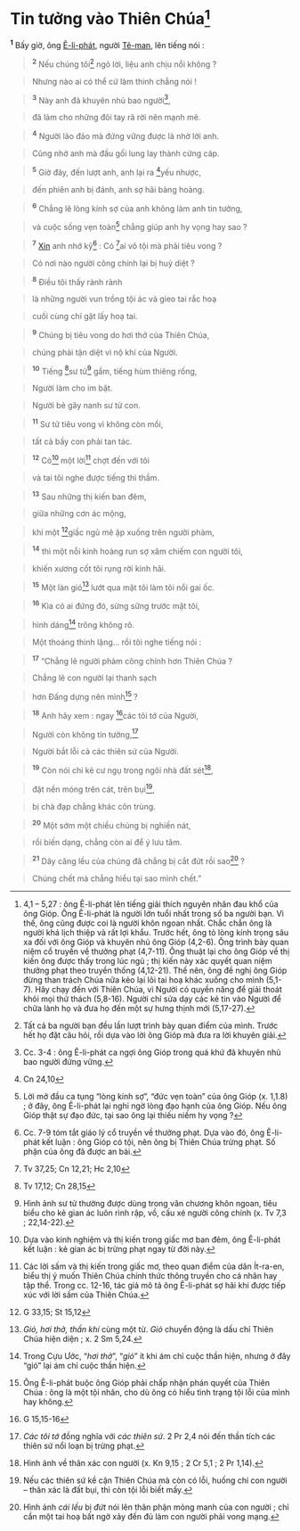# Tin tưởng vào Thiên Chúa[^1]
<sup><b>1</b></sup> Bấy giờ, ông [Ê-li-phát](), người [Tê-man](), lên tiếng nói :


> <sup><b>2</b></sup> Nếu chúng tôi[^2] ngỏ lời, liệu anh chịu nổi không ?
>


> Nhưng nào ai có thể cứ làm thinh chẳng nói !
>


> <sup><b>3</b></sup> Này anh đã khuyên nhủ bao người[^3],
>


> đã làm cho những đôi tay rã rời nên mạnh mẽ.
>


> <sup><b>4</b></sup> Người lảo đảo mà đứng vững được là nhờ lời anh.
>


> Cũng nhờ anh mà đầu gối lung lay thành cứng cáp.
>


> <sup><b>5</b></sup> Giờ đây, đến lượt anh, anh lại ra [^1*]yếu nhược,
>


> đến phiên anh bị đánh, anh sợ hãi bàng hoàng.
>


> <sup><b>6</b></sup> Chẳng lẽ lòng kính sợ của anh không làm anh tin tưởng,
>


> và cuộc sống vẹn toàn[^4] chẳng giúp anh hy vọng hay sao ?
>


> <sup><b>7</b></sup> [Xin]() anh nhớ kỹ[^5] : Có [^2*]ai vô tội mà phải tiêu vong ?
>


> Có nơi nào người công chính lại bị huỷ diệt ?
>


> <sup><b>8</b></sup> Điều tôi thấy rành rành
>


> là những người vun trồng tội ác và gieo tai rắc hoạ
>


> cuối cùng chỉ gặt lấy hoạ tai.
>


> <sup><b>9</b></sup> Chúng bị tiêu vong do hơi thở của Thiên Chúa,
>


> chúng phải tận diệt vì nộ khí của Người.
>


> <sup><b>10</b></sup> Tiếng [^3*]sư tử[^6] gầm, tiếng hùm thiêng rống,
>


> Người làm cho im bặt.
>


> Người bẻ gãy nanh sư tử con.
>


> <sup><b>11</b></sup> Sư tử tiêu vong vì không còn mồi,
>


> tất cả bầy con phải tan tác.
>


> <sup><b>12</b></sup> Có[^7] một lời[^8] chợt đến với tôi
>


> và tai tôi nghe được tiếng thì thầm.
>


> <sup><b>13</b></sup> Sau những thị kiến ban đêm,
>


> giữa những cơn ác mộng,
>


> khi một [^4*]giấc ngủ mê ập xuống trên người phàm,
>


> <sup><b>14</b></sup> thì một nỗi kinh hoàng run sợ xâm chiếm con người tôi,
>


> khiến xương cốt tôi rụng rời kinh hãi.
>


> <sup><b>15</b></sup> Một làn gió[^9] lướt qua mặt tôi làm tôi nổi gai ốc.
>


> <sup><b>16</b></sup> Kìa có ai đứng đó, sừng sững trước mặt tôi,
>


> hình dáng[^10] trông không rõ.
>


> Một thoáng thinh lặng... rồi tôi nghe tiếng nói :
>


> <sup><b>17</b></sup> “Chẳng lẽ người phàm công chính hơn Thiên Chúa ?
>


> Chẳng lẽ con người lại thanh sạch
>


> hơn Đấng dựng nên mình[^11] ?
>


> <sup><b>18</b></sup> Anh hãy xem : ngay [^5*]các tôi tớ của Người,
>


> Người còn không tin tưởng,[^12]
>


> Người bắt lỗi cả các thiên sứ của Người.
>


> <sup><b>19</b></sup> Còn nói chi kẻ cư ngụ trong ngôi nhà đất sét[^13],
>


> đặt nền móng trên cát, trên bụi[^14],
>


> bị chà đạp chẳng khác côn trùng.
>


> <sup><b>20</b></sup> Một sớm một chiều chúng bị nghiền nát,
>


> rồi biến dạng, chẳng còn ai để ý lưu tâm.
>


> <sup><b>21</b></sup> Dây căng lều của chúng đã chẳng bị cắt đứt rồi sao[^15] ?
>


> Chúng chết mà chẳng hiểu tại sao mình chết.”
>

[^1]: 4,1 – 5,27 : ông Ê-li-phát lên tiếng giải thích nguyên nhân đau khổ của ông Gióp. Ông Ê-li-phát là người lớn tuổi nhất trong số ba người bạn. Vì thế, ông cũng được coi là người khôn ngoan nhất. Chắc chắn ông là người khá lịch thiệp và rất lợi khẩu. Trước hết, ông tỏ lòng kính trọng sâu xa đối với ông Gióp và khuyên nhủ ông Gióp (4,2-6). Ông trình bày quan niệm cổ truyền về thưởng phạt (4,7-11). Ông thuật lại cho ông Gióp về thị kiến ông được thấy trong lúc ngủ ; thị kiến này xác quyết quan niệm thưởng phạt theo truyền thống (4,12-21). Thế nên, ông đề nghị ông Gióp đừng than trách Chúa nữa kẻo lại lôi tai hoạ khác xuống cho mình (5,1-7). Hãy chạy đến với Thiên Chúa, vì Người có quyền năng để giải thoát khỏi mọi thử thách (5,8-16). Người chỉ sửa dạy các kẻ tin vào Người để chữa lành họ và đưa họ đến một sự hưng thịnh mới (5,17-27).
[^2]: Tất cả ba người bạn đều lần lượt trình bày quan điểm của mình. Trước hết họ đặt câu hỏi, rồi dựa vào lời ông Gióp mà đưa ra lời khuyên giải.
[^3]: Cc. 3-4 : ông Ê-li-phát ca ngợi ông Gióp trong quá khứ đã khuyên nhủ bao người đứng vững.
[^4]: Lời mở đầu ca tụng “lòng kính sợ”, “đức vẹn toàn” của ông Gióp (x. 1,1.8) ; ở đây, ông Ê-li-phát lại nghi ngờ lòng đạo hạnh của ông Gióp. Nếu ông Gióp thật sự đạo đức, tại sao ông lại thiếu niềm hy vọng ?
[^5]: Cc. 7-9 tóm tắt giáo lý cổ truyền về thưởng phạt. Dựa vào đó, ông Ê-li-phát kết luận : ông Gióp có tội, nên ông bị Thiên Chúa trừng phạt. Số phận của ông đã được an bài.
[^6]: Hình ảnh sư tử thường được dùng trong văn chương khôn ngoan, tiêu biểu cho kẻ gian ác luôn rình rập, vồ, cấu xé người công chính (x. Tv 7,3 ; 22,14-22).
[^7]: Dựa vào kinh nghiệm và thị kiến trong giấc mơ ban đêm, ông Ê-li-phát kết luận : kẻ gian ác bị trừng phạt ngay từ đời này.
[^8]: Các lời sấm và thị kiến trong giấc mơ, theo quan điểm của dân Ít-ra-en, biểu thị ý muốn Thiên Chúa chính thức thông truyền cho cá nhân hay tập thể. Trong cc. 12-16, tác giả mô tả ông Ê-li-phát sợ hãi khi được tiếp xúc với lời sấm của Thiên Chúa.
[^9]: *Gió, hơi thở, thần khí* cùng một từ. *Gió* chuyển động là dấu chỉ Thiên Chúa hiện diện ; x. 2 Sm 5,24.
[^10]: Trong Cựu Ước, “*hơi thở*”, “*gió*” ít khi ám chỉ cuộc thần hiện, nhưng ở đây “gió” lại ám chỉ cuộc thần hiện.
[^11]: Ông Ê-li-phát buộc ông Gióp phải chấp nhận phán quyết của Thiên Chúa : ông là một tội nhân, cho dù ông có hiểu tình trạng tội lỗi của mình hay không.
[^12]: *Các tôi tớ* đồng nghĩa với *các thiên sứ*. 2 Pr 2,4 nói đến thần tích các thiên sứ nổi loạn bị trừng phạt.
[^13]: Hình ảnh về thân xác con người (x. Kn 9,15 ; 2 Cr 5,1 ; 2 Pr 1,14).
[^14]: Nếu các thiên sứ kề cận Thiên Chúa mà còn có lỗi, huống chi con người – thân xác là đất bụi, thì còn tội lỗi biết mấy.
[^15]: Hình ảnh *cái lều* bị *đứt* nói lên thân phận mỏng manh của con người ; chỉ cần một tai hoạ bất ngờ xảy đến đủ làm con người phải vong mạng.
[^1*]: Cn 24,10
[^2*]: Tv 37,25; Cn 12,21; Hc 2,10
[^3*]: Tv 17,12; Cn 28,15
[^4*]: G 33,15; St 15,12
[^5*]: G 15,15-16